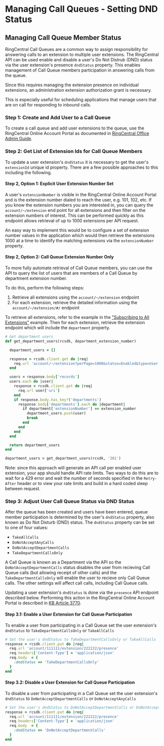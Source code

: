 # Managing Call Queues - Setting DND Status

## Managing Call Queue Member Status

RingCentral Call Queues are a common way to assign responsibility for answering calls to an extension to multiple user extensions. The RingCentral API can be used enable and disable a user's Do Not Distrub (DND) status via the user extension's presence `dndStatus` property. This enables management of Call Queue members participation in answering calls from the queue.

Since this requires managing the extension presence on individual extensions, an administration extension authorization grant is necessary.

This is especially useful for scheduling applications that manage users that are on call for responding to inbound calls.

### Step 1: Create and Add User to a Call Queue

To create a call queue and add user extensions to the queue, use the RingCentral Online Account Portal as documented in [RingCentral Office Admin Guide](http://netstorage.ringcentral.com/guides/office_admin_guide.pdf).

### Step 2: Get List of Extension Ids for Call Queue Members

To update a user extension's `dndStatus` it is necessary to get the user's `extensionId` unique id property. There are a few possible approaches to this including the following.

#### Step 2, Option 1: Explicit User Extension Number Set

A user's `extensionNumber` is visible in the RingCentral Online Account Portal and is the extension number dialed to reach the user, e.g. 101, 102, etc. If you know the extension numbers you are interested in, you can query the `account/~/extension` end point for all extensions and then filter on the extension numbers of interest. This can be performed quickly as this endpoint allows retrieval of up to 1000 extensions per API request.

An easy way to implement this would be to configure a set of extension number values in the application which would then retrieve the extensions 1000 at a time to identify the matching extensions via the `extensionNumber` property.

#### Step 2, Option 2: Call Queue Extension Number Only

To more fully automate retrieval of Call Queue members, you can use the API to query the list of users that are members of a Call Queue by department extension number.

To do this, perform the following steps:

1. Retrieve all extensions using the `account/~/extension` endpoint
2. For each extension, retrieve the detailed information using the `account/~/extension/#/` endpoint

To retrieve all extensions, refer to the example in the ["Subscribing to All Extensions"](http://ringcentral-sdk-ruby.readthedocs.org/en/latest/usage/notifications/Subscriptions/#subscribing-to-all-extensions) example. Then for each extension, retrieve the extension endpoint which will include the `department` property.

```ruby
# Get department users
def get_department_users(rcsdk, department_extension_number)

  department_users = []

  response = rcsdk.client.get do |req|
    req.url 'account/~/extension?perPage=1000&status=Enabled&type=User'
  end

  users = response.body['records']
  users.each do |user|
    response = rcsdk.client.get do |req|
  	  req.url user['uri']
    end
    if response.body.has_key?('departments')
      response.body['departments'].each do |department|
        if department['extensionNumber'] == extension_number
          department_users.push(user)
          break
        end
      end
    end
  end

  return department_users
end

department_users = get_department_users(rcsdk, '201')
```

Note: since this approach will generate an API call per enabled user extension, your app should handle API rate limits. Two ways to do this are to wait for a 429 error and wait the number of seconds specified in the `Retry-After` header or to view your rate limits and build in a hard coded sleep between request.

### Step 3: Adjust User Call Queue Status via DND Status

After the queue has been created and users have been entered, queue member participation is determined by the user's `dndStatus` property, also known as Do Not Disturb (DND) status. The `dndStatus` property can be set to one of four values:

* `TakeAllCalls`
* `DoNotAcceptAnyCalls`
* `DoNotAcceptDepartmentCalls`
* `TakeDepartmentCallsOnly`

A Call Queue is known as a Department via the API so the `DoNotAcceptDepartmentCalls` status disables the user from recieving Call Queue calls (but allowing receipt of other calls) and the `TakeDepartmentCallsOnly` will enable the user to recieve only Call Queue calls. The other settings will affect call calls, including Call Queue calls.

Updating a user extension's `dndStatus` is done via the `presence` API endpoint described below. Performing this action in the RingCentral Online Account Portal is described in [KB Article 3770](http://success.ringcentral.com/articles/en_US/RC_Knowledge_Article/3770).

#### Step 3.1: Enable a User Extension for Call Queue Participation

To enable a user from participating in a Call Queue set the user extension's `dndStatus` to `TakeDepartmentCallsOnly` or `TakeAllCalls`

```ruby
# Set the user's dndStatus to TakeDepartmentCallsOnly or TakeAllCalls
response = rcsdk.client.put do |req|
  req.url 'account/111111/extension/222222/presence'
  req.headers['Content-Type'] = 'application/json'
  req.body  = {
    :dndStatus => 'TakeDepartmentCallsOnly'
  }
end
```

#### Step 3.2: Disable a User Extension for Call Queue Participation

To disable a user from participating in a Call Queue set the user extension's `dndStatus` to `DoNotAcceptDepartmentCalls` or `DoNotAcceptAnyCalls`

```ruby
# Set the user's dndStatus to DoNotAcceptDepartmentCalls or DoNotAcceptAnyCalls
response = rcsdk.client.put do |req|
  req.url 'account/111111/extension/222222/presence'
  req.headers['Content-Type'] = 'application/json'
  req.body  = {
    :dndStatus => 'DoNotAcceptDepartmentCalls'
  }
end
```
